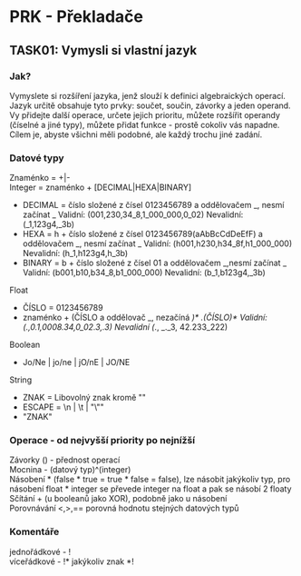 # PRK - Překladače

## TASK01: Vymysli si vlastní jazyk
### Jak?
Vymyslete si rozšíření jazyka, jenž slouží k definici algebraických operací. Jazyk určitě obsahuje tyto prvky: součet, součin, závorky a jeden operand. Vy přidejte další operace, určete jejich prioritu, můžete rozšířit operandy (číselné a jiné typy), můžete přidat funkce - prostě cokoliv vás napadne. Cílem je, abyste všichni měli podobné, ale každý trochu jiné zadání.

### Datové typy
Znaménko = +|- \
Integer = znaménko + [DECIMAL|HEXA|BINARY] 
  - DECIMAL = číslo složené z čísel 0123456789 a  oddělovačem _, nesmí začínat _  Validní: (001,230,34_8,1_000_000,0_02) Nevalidní: (_1,123g4,_3b)
  - HEXA = h + číslo složené z čísel 0123456789(aAbBcCdDeEfF) a oddělovačem _, nesmí začínat _ Validní: (h001,h230,h34_8f,h1_000_000) Nevalidní: (h_1,h123g4,h_3b)
  - BINARY = b + číslo složené z čísel 01 a oddělovačem _,nesmí začínat _ Validní: (b001,b10,b34_8,b1_000_000) Nevalidní: (b_1,b123g4,_3b)

Float
  - ČÍSLO = 0123456789
  - znaménko + (ČÍSLO a oddělovač _, nezačíná _)* .(ČÍSLO)* Validní: (.,0.1,0008.34,0_02.3,.3) Nevalidní (_., _._3, 42.233_222)

Boolean 
  - Jo/Ne | jo/ne | jO/nE | JO/NE

String
  - ZNAK = Libovolný znak kromě ""
  - ESCAPE = \n | \t | "&#92;""
  - "ZNAK"


### Operace - od nejvyšší priority po nejnížší
Závorky () - přednost operací\
Mocnina - (datový typ)^(integer)\
Násobení * (false * true = true * false = false), lze násobit jakýkoliv typ, pro násobení float * integer se převede integer na float a pak se násobí 2 floaty\
Sčítání + (u booleanů jako XOR), podobně jako u násobení\
Porovnávání <,>,== porovná hodnotu stejných datových typů

### Komentáře
jednořádkové - !\
víceřádkové - !* jakýkoliv znak *!



